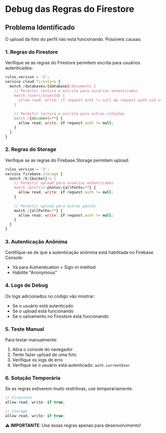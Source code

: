 # Debug das Regras do Firestore

## Problema Identificado
O upload da foto do perfil não está funcionando. Possíveis causas:

### 1. Regras do Firestore
Verifique se as regras do Firestore permitem escrita para usuários autenticados:

```javascript
rules_version = '2';
service cloud.firestore {
  match /databases/{database}/documents {
    // Permitir leitura e escrita para usuários autenticados
    match /users/{userId} {
      allow read, write: if request.auth != null && request.auth.uid == userId;
    }
    
    // Permitir leitura e escrita para outras coleções
    match /{document=**} {
      allow read, write: if request.auth != null;
    }
  }
}
```

### 2. Regras do Storage
Verifique se as regras do Firebase Storage permitem upload:

```javascript
rules_version = '2';
service firebase.storage {
  match /b/{bucket}/o {
    // Permitir upload para usuários autenticados
    match /profile-photos/{allPaths=**} {
      allow read, write: if request.auth != null;
    }
    
    // Permitir upload para outras pastas
    match /{allPaths=**} {
      allow read, write: if request.auth != null;
    }
  }
}
```

### 3. Autenticação Anônima
Certifique-se de que a autenticação anônima está habilitada no Firebase Console:
- Vá para Authentication > Sign-in method
- Habilite "Anonymous"

### 4. Logs de Debug
Os logs adicionados no código vão mostrar:
- Se o usuário está autenticado
- Se o upload está funcionando
- Se o salvamento no Firestore está funcionando

### 5. Teste Manual
Para testar manualmente:
1. Abra o console do navegador
2. Tente fazer upload de uma foto
3. Verifique os logs de erro
4. Verifique se o usuário está autenticado: `auth.currentUser`

### 6. Solução Temporária
Se as regras estiverem muito restritivas, use temporariamente:
```javascript
// Firestore
allow read, write: if true;

// Storage  
allow read, write: if true;
```

**⚠️ IMPORTANTE**: Use essas regras apenas para desenvolvimento! 